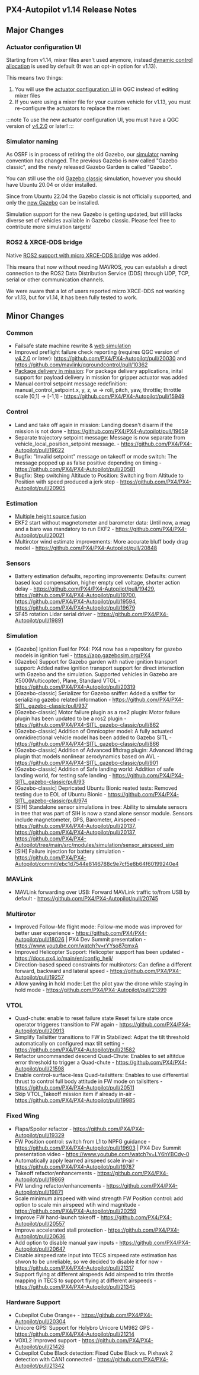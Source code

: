 ## PX4-Autopilot v1.14 Release Notes

## Major Changes

### Actuator configuration UI

Starting from v1.14, mixer files aren't used anymore, instead [dynamic control allocation](https://docs.px4.io/main/en/concept/control_allocation.html) is used by default (It was an opt-in option for v1.13).

This means two things:
1. You will use the [actuator configuration UI](https://docs.px4.io/main/en/config/actuators.html) in QGC instead of editing mixer files
2. If you were using a mixer file for your custom vehicle for v1.13, you must re-configure the actuators to replace the mixer.

:::note
To use the new actuator configuration UI, you must have a QGC version of [v4.2.0](https://github.com/mavlink/qgroundcontrol/releases/tag/v4.2.0) or later!
:::

### Simulator naming

As OSRF is in process of retiring the old Gazebo, our [simulator](https://docs.px4.io/main/en/simulation/) naming convention has changed. The previous Gazebo is now called "Gazebo classic", and the newly released Gazebo Garden is called "Gazebo".

You can still use the old [Gazebo classic](https://docs.px4.io/main/en/sim_gazebo_classic/#running-the-simulation) simulation, however you should have Ubuntu 20.04 or older installed.

Since from Ubuntu 22.04 the Gazebo classic is not officially supported, and only the [new Gazebo](https://docs.px4.io/main/en/sim_gazebo_gz/) can be installed.

Simulation support for the new Gazebo is getting updated, but still lacks diverse set of vehicles available in Gazebo classic. Please feel free to contribute more simulation targets!

### ROS2 & XRCE-DDS bridge

Native [ROS2 support with micro XRCE-DDS bridge](https://docs.px4.io/main/en/ros/ros2_comm.html) was added.

This means that now without needing MAVROS, you can establish a direct connection to the ROS2 Data Distribution Service (DDS) through UDP, TCP, serial or other communication channels.

We were aware that a lot of users reported micro XRCE-DDS not working for v1.13, but for v1.14, it has been fully tested to work.

## Minor Changes

### Common

* Failsafe state machine rewrite & [web simulation](https://docs.px4.io/main/en/config/safety_simulation.html)
* Improved preflight failure check reporting (requires QGC version of [v4.2.0](https://github.com/mavlink/qgroundcontrol/releases/tag/v4.2.0) or later): https://github.com/PX4/PX4-Autopilot/pull/20030 and https://github.com/mavlink/qgroundcontrol/pull/10362
* [Package delivery in mission](https://docs.px4.io/main/en/advanced/package_delivery.html): For package delivery applications, inital support for payload delivery in mission for gripper actuator was added
* Manual control setpoint message redefinition: manual_control_setpoint.x, y, z, w -> roll, pitch, yaw, throttle; throttle scale [0,1] -> [-1,1] - https://github.com/PX4/PX4-Autopilot/pull/15949

### Control

* Land and take off again in mission: Landing doesn't disarm if the mission is not done - https://github.com/PX4/PX4-Autopilot/pull/19659
* Separate trajectory setpoint message: Message is now separate from vehicle_local_position_setpoint message. - https://github.com/PX4/PX4-Autopilot/pull/19622
* Bugfix: "Invalid setpoint" message on takeoff or mode switch: The message popped up as false positive depending on timing - https://github.com/PX4/PX4-Autopilot/pull/20581
* Bugfix: Step switching Altitude to Position: Switching from Altitude to Position with speed produced a jerk step - https://github.com/PX4/PX4-Autopilot/pull/20905

### Estimation

* [Multiple height source fusion](https://docs.px4.io/main/en/advanced_config/tuning_the_ecl_ekf.html#height)
* EKF2 start without magnetometer and barometer data: Until now, a mag and a baro was mandatory to run EKF2 - https://github.com/PX4/PX4-Autopilot/pull/20021
* Multirotor wind estimate improvements: More accurate bluff body drag model - https://github.com/PX4/PX4-Autopilot/pull/20848

### Sensors

* Battery estimation defaults, reporting improvements: Defaults: current based load compensation, higher empty cell voltage, shorter action delay - https://github.com/PX4/PX4-Autopilot/pull/19429, https://github.com/PX4/PX4-Autopilot/pull/19700, https://github.com/PX4/PX4-Autopilot/pull/19594, https://github.com/PX4/PX4-Autopilot/pull/19679
* SF45 rotation Lidar serial driver - https://github.com/PX4/PX4-Autopilot/pull/19891

### Simulation

* [Gazebo] Ignition Fuel for PX4: PX4 now has a repository for gazebo models in ignition fuel - https://app.gazebosim.org/PX4
* [Gazebo] Support for Gazebo garden with native ignition transport support: Added native ignition transport support for direct interaction with Gazebo and the simulation. Supported vehicles in Gazebo are X500(Multicopter), Plane, Standard VTOL - https://github.com/PX4/PX4-Autopilot/pull/20319
* [Gazebo-classic] Serializer for Gazebo sniffer: Added a sniffer for serializing gazebo related information - https://github.com/PX4/PX4-SITL_gazebo-classic/pull/937
* [Gazebo-classic] Motor failure plugin as a ros2 plugin: Motor failure plugin has been updated to be a ros2 plugin -	https://github.com/PX4/PX4-SITL_gazebo-classic/pull/862
* [Gazebo-classic] Addition of Omnicopter model: A fully actuated omnidirectional vehicle model has been added to Gazebo SITL - https://github.com/PX4/PX4-SITL_gazebo-classic/pull/866
* [Gazebo-classic] Addition of Advanced liftdrag plugin: Advanced liftdrag plugin that models nonlinear aerodynamics based on AVL - https://github.com/PX4/PX4-SITL_gazebo-classic/pull/901
* [Gazebo-classic] Addition of Safe landing world: Addition of safe landing world, for testing safe landing - https://github.com/PX4/PX4-SITL_gazebo-classic/pull/93
* [Gazebo-classic] Depricated Ubuntu Bionic reated tests: Removed testing due to EOL of Ubuntu Bionic - https://github.com/PX4/PX4-SITL_gazebo-classic/pull/974
* [SIH] Standalone sensor simulations in tree: Ability to simulate sensors in tree that was part of SIH is now a stand alone sensor module. Sensors include magnetometer, GPS, Barometer, Airspeed - https://github.com/PX4/PX4-Autopilot/pull/20137, https://github.com/PX4/PX4-Autopilot/pull/20137, https://github.com/PX4/PX4-Autopilot/tree/main/src/modules/simulation/sensor_airspeed_sim
* [SIH] Failure injection for battery simulation - https://github.com/PX4/PX4-Autopilot/commit/ebc1d7544e8146788c9e7cf5e8b64f60199240e4

### MAVLink

* MAVLink forwarding over USB: Forward MAVLink traffic to/from USB by default - https://github.com/PX4/PX4-Autopilot/pull/20745

### Multirotor

* Improved Follow-Me flight mode: Follow-me mode was improved for better user experience - https://github.com/PX4/PX4-Autopilot/pull/18026 | PX4 Dev Summit presentation - https://www.youtube.com/watch?v=rYYso87cmxA
* Improved Helicopter Support: Helicopter support has been updated - https://docs.px4.io/main/en/config_heli/
* Direction-based speed constraints for multirotors: Can define a different forward, backward and lateral speed	- https://github.com/PX4/PX4-Autopilot/pull/19257
* Allow yawing in hold mode: Let the pilot yaw the drone while staying in hold mode - https://github.com/PX4/PX4-Autopilot/pull/21399

### VTOL

* Quad-chute: enable to reset failure state	Reset failure state once operator triggeres transition to FW again - https://github.com/PX4/PX4-Autopilot/pull/20913
* Simplify Tailsitter transitions to FW in Stabilized: Adpat the tilt threshold automatically on configured max tilt setting - https://github.com/PX4/PX4-Autopilot/pull/21582
* Refactor uncommanded descend Quad-Chute: Enables to set altitdue error threshold to trigger a Quad-chute - https://github.com/PX4/PX4-Autopilot/pull/21598
* Enable control-surface-less Quad-tailsitters: Enables to use differential thrust to control full body attitude in FW mode on tailsitters - https://github.com/PX4/PX4-Autopilot/pull/20511
* Skip VTOL_Takeoff mission item if already in-air - https://github.com/PX4/PX4-Autopilot/pull/19985

### Fixed Wing

* Flaps/Spoiler refactor - https://github.com/PX4/PX4-Autopilot/pull/19329
* FW Position control: switch from L1 to NPFG guidance - https://github.com/PX4/PX4-Autopilot/pull/19603 | PX4 Dev Summit presentation video - https://www.youtube.com/watch?v=LY6hYBCdy-0
* Automatically apply learned airspeed scale in-air	- https://github.com/PX4/PX4-Autopilot/pull/19787
* Takeoff refactor/enhancements	- https://github.com/PX4/PX4-Autopilot/pull/19869
* FW landing refactor/enhancements -	https://github.com/PX4/PX4-Autopilot/pull/19871
* Scale minimum airspeed with wind strength	FW Position control: add option to scale min airspeed wtih wind magnitude - https://github.com/PX4/PX4-Autopilot/pull/20259
* Improve FW hand-launch takeoff - https://github.com/PX4/PX4-Autopilot/pull/20557
* Improve accelerated stall protection - https://github.com/PX4/PX4-Autopilot/pull/20636
* Add option to disable manual yaw inputs - https://github.com/PX4/PX4-Autopilot/pull/20647
* Disable airspeed rate input into TECS	airspeed rate estimation has shwon to be unreliable, so we decided to disable it for now - https://github.com/PX4/PX4-Autopilot/pull/21317
* Support flying at different airspeeds	Add airspeed to trim throttle mapping in TECS to support flying at different airspeeds - https://github.com/PX4/PX4-Autopilot/pull/21345

### Hardware Support

* Cubepilot Cube Orange+ - https://github.com/PX4/PX4-Autopilot/pull/20304
* Unicore GPS: Support for Holybro Unicore UM982 GPS - https://github.com/PX4/PX4-Autopilot/pull/21214
* VOXL2 Improved support - https://github.com/PX4/PX4-Autopilot/pull/21426
* Cubepilot Cube Black detection: Fixed Cube Black vs. Pixhawk 2 detection with CAN1 connected - https://github.com/PX4/PX4-Autopilot/pull/21342